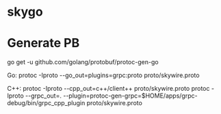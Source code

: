 # skygo

# Generate PB

go get -u github.com/golang/protobuf/protoc-gen-go

Go: protoc -Iproto --go_out=plugins=grpc:proto proto/skywire.proto

C++: protoc -Iproto --cpp_out=c++/client++ proto/skywire.proto
     protoc -Iproto --grpc_out=. --plugin=protoc-gen-grpc=$HOME/apps/grpc-debug/bin/grpc_cpp_plugin proto/skywire.proto
